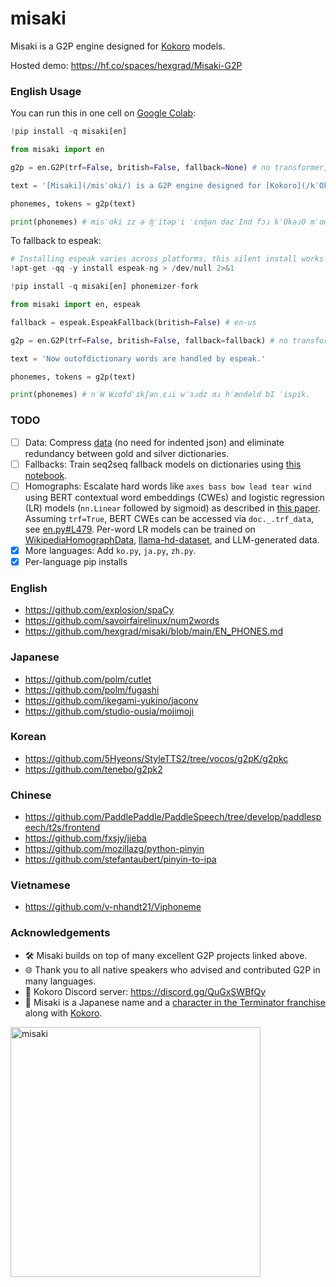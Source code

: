 # misaki
Misaki is a G2P engine designed for [Kokoro](https://github.com/hexgrad/kokoro) models.

Hosted demo: https://hf.co/spaces/hexgrad/Misaki-G2P

### English Usage
You can run this in one cell on [Google Colab](https://colab.research.google.com/):
```py
!pip install -q misaki[en]

from misaki import en

g2p = en.G2P(trf=False, british=False, fallback=None) # no transformer, American English

text = '[Misaki](/misˈɑki/) is a G2P engine designed for [Kokoro](/kˈOkəɹO/) models.'

phonemes, tokens = g2p(text)

print(phonemes) # misˈɑki ɪz ə ʤˈitəpˈi ˈɛnʤən dəzˈInd fɔɹ kˈOkəɹO mˈɑdᵊlz.
```

To fallback to espeak:
```py
# Installing espeak varies across platforms, this silent install works on Colab:
!apt-get -qq -y install espeak-ng > /dev/null 2>&1

!pip install -q misaki[en] phonemizer-fork

from misaki import en, espeak

fallback = espeak.EspeakFallback(british=False) # en-us

g2p = en.G2P(trf=False, british=False, fallback=fallback) # no transformer, American English

text = 'Now outofdictionary words are handled by espeak.'

phonemes, tokens = g2p(text)

print(phonemes) # nˈW Wɾɑfdˈɪkʃənˌɛɹi wˈɜɹdz ɑɹ hˈændəld bI ˈispik.
```

### TODO
- [ ] Data: Compress [data](https://github.com/hexgrad/misaki/tree/main/misaki/data) (no need for indented json) and eliminate redundancy between gold and silver dictionaries.
- [ ] Fallbacks: Train seq2seq fallback models on dictionaries using [this notebook](https://github.com/Kyubyong/nlp_made_easy/blob/master/PyTorch%20seq2seq%20template%20based%20on%20the%20g2p%20task.ipynb).
- [ ] Homographs: Escalate hard words like `axes bass bow lead tear wind` using BERT contextual word embeddings (CWEs) and logistic regression (LR) models (`nn.Linear` followed by sigmoid) as described in [this paper](https://assets.amazon.science/c3/db/23ca18d7450d8dbb5b80a11fcdd3/homograph-disambiguation-with-contextual-word-embeddings-for-tts-systems.pdf). Assuming `trf=True`, BERT CWEs can be accessed via `doc._.trf_data`, see [en.py#L479](https://github.com/hexgrad/misaki/blob/main/misaki/en.py#L479). Per-word LR models can be trained on [WikipediaHomographData](https://github.com/google-research-datasets/WikipediaHomographData), [llama-hd-dataset](https://github.com/facebookresearch/llama-hd-dataset), and LLM-generated data.
- [x] More languages: Add `ko.py`, `ja.py`, `zh.py`.
- [x] Per-language pip installs

### English
- https://github.com/explosion/spaCy
- https://github.com/savoirfairelinux/num2words
- https://github.com/hexgrad/misaki/blob/main/EN_PHONES.md

### Japanese
- https://github.com/polm/cutlet
- https://github.com/polm/fugashi
- https://github.com/ikegami-yukino/jaconv
- https://github.com/studio-ousia/mojimoji

### Korean
- https://github.com/5Hyeons/StyleTTS2/tree/vocos/g2pK/g2pkc
- https://github.com/tenebo/g2pk2

### Chinese
- https://github.com/PaddlePaddle/PaddleSpeech/tree/develop/paddlespeech/t2s/frontend
- https://github.com/fxsjy/jieba
- https://github.com/mozillazg/python-pinyin
- https://github.com/stefantaubert/pinyin-to-ipa

### Vietnamese
- https://github.com/v-nhandt21/Viphoneme

### Acknowledgements
- 🛠️ Misaki builds on top of many excellent G2P projects linked above.
- 🌐 Thank you to all native speakers who advised and contributed G2P in many languages.
- 👾 Kokoro Discord server: https://discord.gg/QuGxSWBfQy
- 🌸 Misaki is a Japanese name and a [character in the Terminator franchise](https://terminator.fandom.com/wiki/Misaki) along with [Kokoro](https://github.com/hexgrad/kokoro?tab=readme-ov-file#acknowledgements).

<img src="https://static.wikia.nocookie.net/terminator/images/2/2e/Character_Misaki.png/revision/latest?cb=20240914020038" width="400" alt="misaki" />
